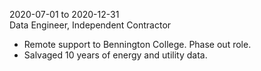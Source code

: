 2020-07-01 to 2020-12-31  
Data Engineer, Independent Contractor

- Remote support to Bennington College. Phase out role.
- Salvaged 10 years of energy and utility data.

